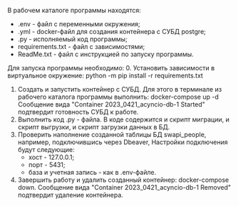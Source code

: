 В рабочем каталоге программы находятся:
- .env - файл с переменными окружения;
- .yml - docker-файл для создания контейнера с СУБД postgre;
- .py - исполняемый код программы;
- requirements.txt - файл с зависимостями;
- ReadMe.txt - файл с инструкцией по запуску программы.

Для запуска программы необходимо:
0. Установить зависимости в виртуальное окружение: python -m pip install -r requirements.txt
1. Создать и запустить контейнер с СУБД.
   Для этого в терминале из рабочего каталога программы выполнить: docker-compose up -d
   Сообщение вида "Container 2023_0421_acyncio-db-1  Started" подтвердит готовность СУБД к работе.
2. Выполнить код .py - файла. В коде содержится и скрипт миграции, и скрипт выгрузки, 
   и скрипт загрузки данных в БД.
3. Проверить наполнение созданной таблицы БД swapi_people, например, подключившись через Dbeaver,
   Настройки подключения будут следующие:
   - хост - 127.0.0.1;
   - порт - 5431;
   - база и учетная запись - как в .env-файле.
4. Завершить работу и удалить созданный контейнер: docker-compose down.
   Сообщение вида "Container 2023_0421_acyncio-db-1   Removed" подтвердит удаление контейнера.
